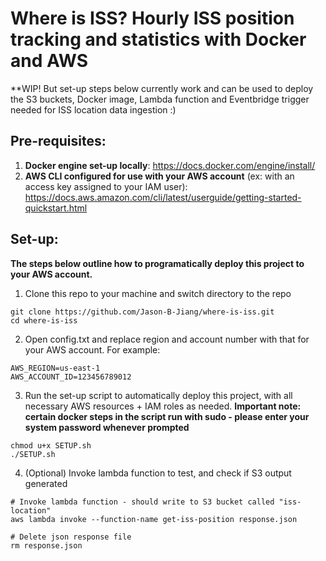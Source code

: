 # Where is ISS? Hourly ISS position tracking and statistics with Docker and AWS
**WIP! But set-up steps below currently work and can be used to deploy the S3 buckets, Docker image, Lambda function and Eventbridge trigger needed for ISS location data ingestion :)

## Pre-requisites:
1. **Docker engine set-up locally**: https://docs.docker.com/engine/install/
2. **AWS CLI configured for use with your AWS account** (ex: with an access key assigned to your IAM user): https://docs.aws.amazon.com/cli/latest/userguide/getting-started-quickstart.html

## Set-up:
**The steps below outline how to programatically deploy this project to your AWS account.**

1. Clone this repo to your machine and switch directory to the repo
```
git clone https://github.com/Jason-B-Jiang/where-is-iss.git
cd where-is-iss
```

2. Open config.txt and replace region and account number with that for your AWS account. For example:
```
AWS_REGION=us-east-1
AWS_ACCOUNT_ID=123456789012
```

3. Run the set-up script to automatically deploy this project, with all necessary AWS resources + IAM roles as needed.
**Important note: certain docker steps in the script run with sudo - please enter your system password whenever prompted**
```
chmod u+x SETUP.sh
./SETUP.sh
```

4. (Optional) Invoke lambda function to test, and check if S3 output generated
```
# Invoke lambda function - should write to S3 bucket called "iss-location"
aws lambda invoke --function-name get-iss-position response.json

# Delete json response file
rm response.json
```
